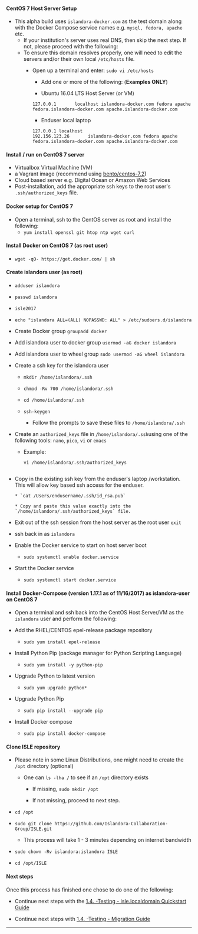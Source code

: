 #### **CentOS 7** Host Server Setup

* This alpha build uses `islandora-docker.com` as the test domain along with the Docker Compose service names e.g. `mysql, fedora, apache` etc.
     * If your institution's server uses real DNS, then skip the next step. If not, please proceed with the following:
     * To ensure this domain resolves properly, one will need to edit the servers and/or their own local `/etc/hosts` file.
         * Open up a terminal and enter: `sudo vi /etc/hosts`
              * Add one or more of the following: (**Examples ONLY**)

              * Ubuntu 16.04 LTS Host Server (or VM)  
              ```
             127.0.0.1       localhost islandora-docker.com fedora apache fedora.islandora-docker.com apache.islandora-docker.com
             ```

             * Enduser local laptop
             ```
             127.0.0.1 localhost   
             192.156.123.26       islandora-docker.com fedora apache fedora.islandora-docker.com apache.islandora-docker.com
             ```

#### Install / run on CentOS 7 server  
* Virtualbox Virtual Machine (VM)  
* a Vagrant image (recommend using [bento/centos-7.2](https://app.vagrantup.com/bento/boxes/centos-7.2))  
* Cloud based server e.g. Digital Ocean or Amazon Web Services  
* Post-installation, add the appropriate ssh keys to the root user's `.ssh/authorized_keys` file.  

#### Docker setup for CentOS 7

* Open a terminal, ssh to the CentOS server as root and install the following:  
     * `yum install openssl git htop ntp wget curl`

#### Install Docker on CentOS 7 (as root user)

* `wget -qO- https://get.docker.com/ | sh`

#### Create islandora user (as root)  
* `adduser islandora`

* `passwd islandora`

* `isle2017`

* `echo "islandora ALL=(ALL) NOPASSWD: ALL" > /etc/sudoers.d/islandora`

* Create Docker group `groupadd docker`  

* Add islandora user to docker group `usermod -aG docker islandora`  

* Add islandora user to wheel group `sudo usermod -aG wheel islandora`

* Create a ssh key for the islandora user
   * `mkdir /home/islandora/.ssh`  

   * `chmod -Rv 700 /home/islandora/.ssh`  

   * `cd /home/islandora/.ssh`  

   * `ssh-keygen`  
      * Follow the prompts to save these files to `/home/islandora/.ssh`

* Create an `authorized_keys` file in `/home/islandora/.ssh`using one of the following tools: `nano`, `pico`, `vi` or `emacs`

   * Example:
     ```
     vi /home/islandora/.ssh/authorized_keys
    ```

* Copy in the existing ssh key from the enduser's laptop /workstation. This will allow key based ssh access for the enduser.

      * `cat /Users/endusername/.ssh/id_rsa.pub`

      * Copy and paste this value exactly into the `/home/islandora/.ssh/authorized_keys` file.

* Exit out of the ssh session from the host server as the root user `exit`

* ssh back in as `islandora`

* Enable the Docker service to start on host server boot
    * `sudo systemctl enable docker.service`

* Start the Docker service
    * `sudo systemctl start docker.service`


#### Install Docker-Compose (version 1.17.1 as of 11/16/2017) as islandora-user on CentOS 7
* Open a terminal and ssh back into the CentOS Host Server/VM as the `islandora` user and perform the following:

* Add the RHEL/CENTOS epel-release package repository

    * `sudo yum install epel-release`

* Install Python Pip (package manager for Python Scripting Language)

    * `sudo yum install -y python-pip`

* Upgrade Python to latest version

    * `sudo yum upgrade python*`

* Upgrade Python Pip

    * `sudo pip install --upgrade pip`

* Install Docker compose

    * `sudo pip install docker-compose`


#### Clone ISLE repository
* Please note in some Linux Distributions, one might need to create the `/opt` directory (optional)  

    * One can `ls -lha /` to see if an `/opt` directory exists  

        * If missing, `sudo mkdir /opt`  

        * If not missing, proceed to next step.  

* `cd /opt`

* `sudo git clone https://github.com/Islandora-Collaboration-Group/ISLE.git`

   * This process will take 1 - 3 minutes depending on internet bandwidth

* `sudo chown -Rv islandora:islandora ISLE`

* `cd /opt/ISLE`



#### Next steps
Once this process has finished one chose to do one of the following:

* Continue next steps with the [1.4. -Testing - isle.localdomain Quickstart Guide](alpha_isle_localdomain_quickstart.md)

* Continue next steps with [1.4. -Testing - Migration Guide](alpha_migration_guide.md)
---
